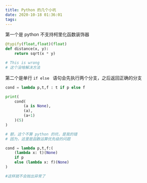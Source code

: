 ```yaml
---
title: Python 的几个小坑
date: 2020-10-18 01:36:01
tags:
---
```


第一个是 python 不支持柯里化函数装饰器 

```python
@typify(float,float)(float)
def distance(x, y):
    return sqrt(x * y)

# This is wrong
# 这个没啥解决方法

```

第二个是单行 `if else ` 语句会先执行两个分支，之后返回正确的分支

```python
cond = lambda p,t,f : t if p else f

print(
    cond(
        (a is None),
        (a),
        (a+1)
    )(5)
)

# 额，这个不算 python 的坑，是我的错
# 因为，这里是函数运算优先级的问题

cond = lambda p,t,f:(
	(lambda x: t)(None)
    if p
    else (lambda x: f)(None)
)

#这样就不会抛出异常了
```

